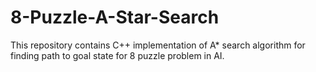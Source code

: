 # 8-Puzzle-A-Star-Search
This repository contains C++ implementation of A* search algorithm for finding path to goal state for 8 puzzle problem in AI.
